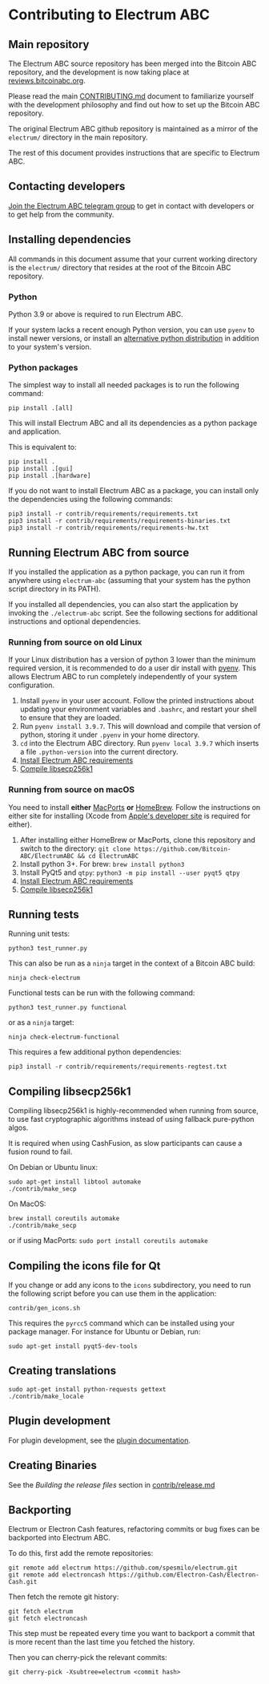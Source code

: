 # Contributing to Electrum ABC

## Main repository

The Electrum ABC source repository has been merged into the Bitcoin ABC repository,
and the development is now taking place at [reviews.bitcoinabc.org](https://reviews.bitcoinabc.org/).

Please read the main [CONTRIBUTING.md](https://github.com/Bitcoin-ABC/bitcoin-abc/blob/master/CONTRIBUTING.md)
document to familiarize yourself with the development philosophy and find out how to
set up the Bitcoin ABC repository.

The original Electrum ABC github repository is maintained as a mirror of the `electrum/`
directory in the main repository.

The rest of this document provides instructions that are specific to Electrum ABC.

## Contacting developers

[Join the Electrum ABC telegram group](https://t.me/ElectrumABC) to get in contact
with developers or to get help from the community.

## Installing dependencies

All commands in this document assume that your current working directory is the
`electrum/` directory that resides at the root of the Bitcoin ABC repository.

### Python

Python 3.9 or above is required to run Electrum ABC.

If your system lacks a recent enough Python version, you can use `pyenv` to install
newer versions, or install an [alternative python distribution](https://www.python.org/download/alternatives/)
in addition to your system's version.

### Python packages

The simplest way to install all needed packages is to run the following command:
```shell
pip install .[all]
```

This will install Electrum ABC and all its dependencies as a python package and application.

This is equivalent to:
```shell
pip install .
pip install .[gui]
pip install .[hardware]
```

If you do not want to install Electrum ABC as a package, you can install only the dependencies
using the following commands:
```shell
pip3 install -r contrib/requirements/requirements.txt
pip3 install -r contrib/requirements/requirements-binaries.txt
pip3 install -r contrib/requirements/requirements-hw.txt
```

## Running Electrum ABC from source

If you installed the application as a python package, you can run it from anywhere
using `electrum-abc` (assuming that your system has the python script directory in
its PATH).

If you installed all dependencies, you can also start the application by invoking
the `./electrum-abc` script. See the following sections for additional instructions
and optional dependencies.

### Running from source on old Linux

If your Linux distribution has a version of python 3 lower than the minimum required
version, it is recommended to do a user dir install with
[pyenv](https://github.com/pyenv/pyenv-installer). This allows Electrum ABC
to run completely independently of your system configuration.

1. Install `pyenv` in your user
   account. Follow the printed instructions about updating your environment
   variables and `.bashrc`, and restart your shell to ensure that they are
   loaded.
2. Run `pyenv install 3.9.7`. This will download and compile that version of
   python, storing it under `.pyenv` in your home directory.
3. `cd` into the Electrum ABC directory. Run `pyenv local 3.9.7` which inserts
   a file `.python-version` into the current directory.
4. [Install Electrum ABC requirements](#python-packages)
5. [Compile libsecp256k1](#compiling-libsecp256k1)

### Running from source on macOS

You need to install **either** [MacPorts](https://www.macports.org)  **or**
[HomeBrew](https://www.brew.sh).  Follow the instructions on either site for
installing (Xcode from [Apple's developer site](https://developer.apple.com)
is required for either).

1. After installing either HomeBrew or MacPorts, clone this repository and
   switch to the directory:
   `git clone https://github.com/Bitcoin-ABC/ElectrumABC && cd ElectrumABC`
2. Install python 3+. For brew:
   `brew install python3`
3. Install PyQt5 and `qtpy`: `python3 -m pip install --user pyqt5 qtpy `
4. [Install Electrum ABC requirements](#python-packages)
5. [Compile libsecp256k1](#compiling-libsecp256k1)

## Running tests

Running unit tests:
```shell
python3 test_runner.py
```

This can also be run as a `ninja` target in the context of a Bitcoin ABC build:
```shell
ninja check-electrum
```

Functional tests can be run with the following command:
```shell
python3 test_runner.py functional
```

or as a `ninja` target:
```shell
ninja check-electrum-functional
```

This requires a few additional python dependencies:
```shell
pip3 install -r contrib/requirements/requirements-regtest.txt
```

## Compiling libsecp256k1

Compiling libsecp256k1 is highly-recommended when running from source, to use fast
cryptographic algorithms instead of using fallback pure-python algos.

It is required when using CashFusion, as slow participants can cause a fusion round
to fail.

On Debian or Ubuntu linux:
```shell
sudo apt-get install libtool automake
./contrib/make_secp
```

On MacOS:
```shell
brew install coreutils automake
./contrib/make_secp
```

or if using MacPorts: `sudo port install coreutils automake`

## Compiling the icons file for Qt

If you change or add any icons to the `icons` subdirectory, you need to run the following
script before you can use them in the application:
```shell
contrib/gen_icons.sh
```

This requires the `pyrcc5` command which can be installed using your package manager.
For instance for Ubuntu or Debian, run:
```
sudo apt-get install pyqt5-dev-tools
```

## Creating translations
<!-- FIXME: we are still relying on Electron Cash translations-->
```shell
sudo apt-get install python-requests gettext
./contrib/make_locale
```

## Plugin development

For plugin development, see the [plugin documentation](electrumabc_plugins/README.md).

## Creating Binaries

See the *Building the release files* section in [contrib/release.md](contrib/release.md)

## Backporting

Electrum or Electron Cash features, refactoring commits or bug fixes can be
backported into Electrum ABC.

To do this, first add the remote repositories:
```shell
git remote add electrum https://github.com/spesmilo/electrum.git
git remote add electroncash https://github.com/Electron-Cash/Electron-Cash.git
```

Then fetch the remote git history:
```shell
git fetch electrum
git fetch electroncash
```

This step must be repeated every time you want to backport a commit that is more
recent than the last time you fetched the history.

Then you can cherry-pick the relevant commits:
```shell
git cherry-pick -Xsubtree=electrum <commit hash>
```
